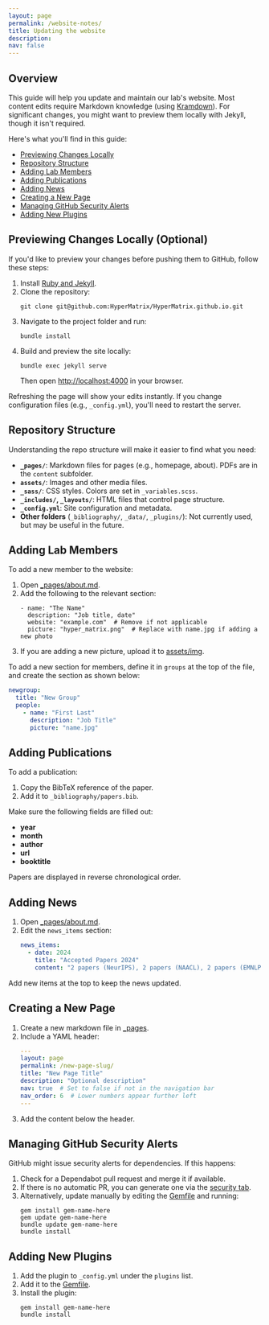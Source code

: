 ```yaml
---
layout: page
permalink: /website-notes/
title: Updating the website
description: 
nav: false
---
```


## Overview

This guide will help you update and maintain our lab's website. Most content edits require Markdown knowledge (using [Kramdown](https://kramdown.gettalong.org/quickref.html)). For significant changes, you might want to preview them locally with Jekyll, though it isn't required.

Here's what you'll find in this guide:
- [Previewing Changes Locally](#previewing-changes-locally)
- [Repository Structure](#repository-structure)
- [Adding Lab Members](#adding-lab-members)
- [Adding Publications](#adding-publications)
- [Adding News](#adding-news)
- [Creating a New Page](#creating-a-new-page)
- [Managing GitHub Security Alerts](#managing-github-security-alerts)
- [Adding New Plugins](#adding-new-plugins)

## Previewing Changes Locally (Optional)

If you'd like to preview your changes before pushing them to GitHub, follow these steps:

1. Install [Ruby and Jekyll](https://jekyllrb.com/docs/installation/#guides).
2. Clone the repository:
   ```
   git clone git@github.com:HyperMatrix/HyperMatrix.github.io.git
   ```
3. Navigate to the project folder and run:
   ```
   bundle install
   ```
4. Build and preview the site locally:
   ```
   bundle exec jekyll serve
   ```
   Then open [http://localhost:4000](http://localhost:4000) in your browser.

Refreshing the page will show your edits instantly. If you change configuration files (e.g., `_config.yml`), you'll need to restart the server.

## Repository Structure

Understanding the repo structure will make it easier to find what you need:

- **`_pages/`**: Markdown files for pages (e.g., homepage, about). PDFs are in the `content` subfolder.
- **`assets/`**: Images and other media files.
- **`_sass/`**: CSS styles. Colors are set in `_variables.scss`.
- **`_includes/`, `_layouts/`**: HTML files that control page structure.
- **`_config.yml`**: Site configuration and metadata.
- **Other folders** (`_bibliography/`, `_data/`, `_plugins/`): Not currently used, but may be useful in the future.

## Adding Lab Members

To add a new member to the website:

1. Open [_pages/about.md](https://github.com/HyperMatrix/HyperMatrix.github.io/blob/main/_pages/about.md).
2. Add the following to the relevant section:
   ```
   - name: "The Name"
     description: "Job title, date"
     website: "example.com"  # Remove if not applicable
     picture: "hyper_matrix.png"  # Replace with name.jpg if adding a new photo
   ```
3. If you are adding a new picture, upload it to [assets/img](https://github.com/HyperMatrix/HyperMatrix.github.io/tree/main/assets/img).

To add a new section for members, define it in `groups` at the top of the file, and create the section as shown below:
```yaml
newgroup:
  title: "New Group"
  people:
    - name: "First Last"
      description: "Job Title"
      picture: "name.jpg"
```

## Adding Publications

To add a publication:

1. Copy the BibTeX reference of the paper.
2. Add it to `_bibliography/papers.bib`.

Make sure the following fields are filled out:
- **year**
- **month**
- **author**
- **url**
- **booktitle**

Papers are displayed in reverse chronological order.

## Adding News

1. Open [_pages/about.md](https://github.com/HyperMatrix/HyperMatrix.github.io/blob/main/_pages/about.md).
2. Edit the `news_items` section:
   ```yaml
   news_items:
     - date: 2024
       title: "Accepted Papers 2024"
       content: "2 papers (NeurIPS), 2 papers (NAACL), 2 papers (EMNLP)"
   ```

Add new items at the top to keep the news updated.

## Creating a New Page

1. Create a new markdown file in [_pages](https://github.com/HyperMatrix/HyperMatrix.github.io/tree/main/_pages).
2. Include a YAML header:
   ```yaml
   ---
   layout: page
   permalink: /new-page-slug/
   title: "New Page Title"
   description: "Optional description"
   nav: true  # Set to false if not in the navigation bar
   nav_order: 6  # Lower numbers appear further left
   ---
   ```
3. Add the content below the header.

## Managing GitHub Security Alerts

GitHub might issue security alerts for dependencies. If this happens:

1. Check for a Dependabot pull request and merge it if available.
2. If there is no automatic PR, you can generate one via the [security tab](https://hypermatrixlab.github.io/security).
3. Alternatively, update manually by editing the [Gemfile](https://hypermatrixlab.github.io/blob/main/Gemfile) and running:
   ```
   gem install gem-name-here
   gem update gem-name-here
   bundle update gem-name-here
   bundle install
   ```

## Adding New Plugins

1. Add the plugin to `_config.yml` under the `plugins` list.
2. Add it to the [Gemfile](https://hypermatrixlab.github.io/blob/main/Gemfile).
3. Install the plugin:
   ```
   gem install gem-name-here
   bundle install
   ```

